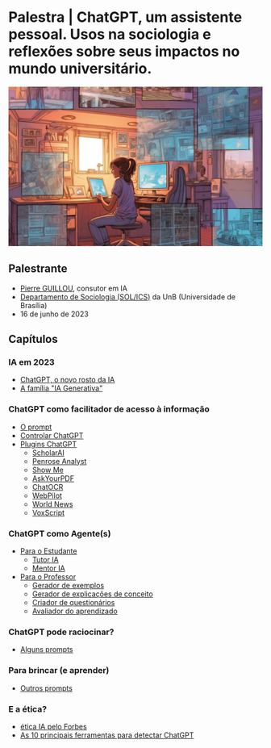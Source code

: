 # Palestra | ChatGPT, um assistente pessoal. Usos na sociologia e reflexões sobre seus impactos no mundo universitário.

<img src="imagens/aluno_IA.jpg" alt="Imagem criada por ferramentas Text-2-Image (credito: Ethan Mollick)" title="Imagem criada por ferramentas Text-2-Image (credito: Ethan Mollick)">

## Palestrante

- [Pierre GUILLOU](https://www.linkedin.com/in/pierreguillou/), consutor em IA
- [Departamento de Sociologia (SOL/ICS)](http://sol.unb.br/index.php/en/) da UnB (Universidade de Brasília)
- 16 de junho de 2023

## Capítulos  

### IA em 2023
- [ChatGPT, o novo rosto da IA](capitulo1/)
- [A família "IA Generativa"](capitulo3/)

### ChatGPT como facilitador de acesso à informação
- [O prompt](capitulo5/)
- [Controlar ChatGPT](capitulo6/)
- [Plugins ChatGPT](capitulo7/)
  - [ScholarAI](capitulo7/scholarai.md)
  - [Penrose Analyst](capitulo7/penrose.md)
  - [Show Me](capitulo7/showme.md)
  - [AskYourPDF](capitulo7/askyourpdf.md)
  - [ChatOCR](capitulo7/chatocr.md)
  - [WebPilot](capitulo7/webpilot.md)
  - [World News](capitulo7/worldnews.md)
  - [VoxScript](capitulo7/voxscript.md)

### ChatGPT como Agente(s)

- [Para o Estudante](capitulo8/)
  - [Tutor IA](capitulo8/tutoria.md)
  - [Mentor IA](mentoria.md)
- [Para o Professor](capitulo9/)
  - [Gerador de exemplos](capitulo9/estrategia1.md)
  - [Gerador de explicações de conceito](capitulo9/estrategia2.md)
  - [Criador de questionários](capitulo9/estrategia3.md)
  - [Avaliador do aprendizado](capitulo9/estrategia4.md)

### ChatGPT pode raciocinar?

- [Alguns prompts](capitulo10/)
  
### Para brincar (e aprender)

- [Outros prompts](capitulo11/)

### E a ética?

- [ética IA pelo Forbes](capitulo12/etica.md)
- [As 10 principais ferramentas para detectar ChatGPT](capitulo12/detectar.md)
